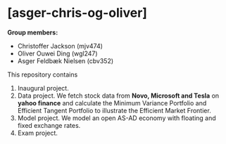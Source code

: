 # \[asger-chris-og-oliver\]

**Group members:**
- Christoffer Jackson (mjv474)
- Oliver Ouwei Ding (wgl247)
- Asger Feldbæk Nielsen (cbv352)

This repository contains  
1. Inaugural project. 
2. Data project. We fetch stock data from **Novo, Microsoft and Tesla** on **yahoo finance** and calculate the Minimum Variance Portfolio and Efficient Tangent Portfolio to illustrate the Efficient Market Frontier. 
3. Model project. We model an open AS-AD economy with floating and fixed exchange rates.
4. Exam project.
